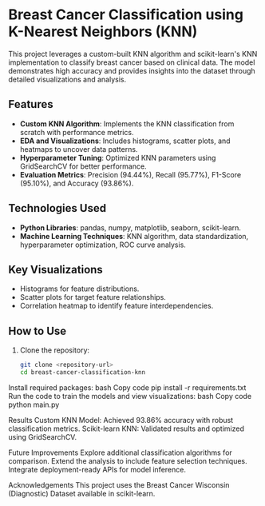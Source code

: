 # Breast Cancer Classification using K-Nearest Neighbors (KNN)  

This project leverages a custom-built KNN algorithm and scikit-learn's KNN implementation to classify breast cancer based on clinical data. The model demonstrates high accuracy and provides insights into the dataset through detailed visualizations and analysis.

## Features  
- **Custom KNN Algorithm**: Implements the KNN classification from scratch with performance metrics.
- **EDA and Visualizations**: Includes histograms, scatter plots, and heatmaps to uncover data patterns.
- **Hyperparameter Tuning**: Optimized KNN parameters using GridSearchCV for better performance.
- **Evaluation Metrics**: Precision (94.44%), Recall (95.77%), F1-Score (95.10%), and Accuracy (93.86%).

## Technologies Used  
- **Python Libraries**: pandas, numpy, matplotlib, seaborn, scikit-learn.  
- **Machine Learning Techniques**: KNN algorithm, data standardization, hyperparameter optimization, ROC curve analysis.  

## Key Visualizations  
- Histograms for feature distributions.
- Scatter plots for target feature relationships.
- Correlation heatmap to identify feature interdependencies.

## How to Use  
1. Clone the repository:  
   ```bash
   git clone <repository-url>
   cd breast-cancer-classification-knn
Install required packages:
bash
Copy code
pip install -r requirements.txt
Run the code to train the models and view visualizations:
bash
Copy code
python main.py

Results
Custom KNN Model: Achieved 93.86% accuracy with robust classification metrics.
Scikit-learn KNN: Validated results and optimized using GridSearchCV.

Future Improvements
Explore additional classification algorithms for comparison.
Extend the analysis to include feature selection techniques.
Integrate deployment-ready APIs for model inference.

Acknowledgements
This project uses the Breast Cancer Wisconsin (Diagnostic) Dataset available in scikit-learn.
